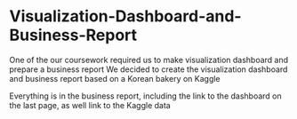 # Visualization-Dashboard-and-Business-Report
One of the our coursework required us to make visualization dashboard and prepare a business report
We decided to create the visualization dashboard and business report based on a Korean bakery on Kaggle

Everything is in the business report, including the link to the dashboard on the last page, as well link to the Kaggle data
